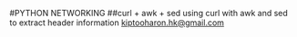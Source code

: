 #PYTHON NETWORKING
##curl + awk + sed 
  using curl with awk and sed to extract header information
<author><kiptooharon.hk@gmail.com>
